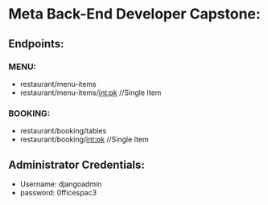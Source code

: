 # Meta Back-End Developer Capstone:

## Endpoints:
  ### MENU:
  
  - restaurant/menu-items
  - restaurant/menu-items/<int:pk> //Single Item

  ### BOOKING:
  
  - restaurant/booking/tables
  - restaurant/booking/<int:pk> //Single Item


## Administrator Credentials:
  - Username: djangoadmin
  - password: 0fficespac3
  
